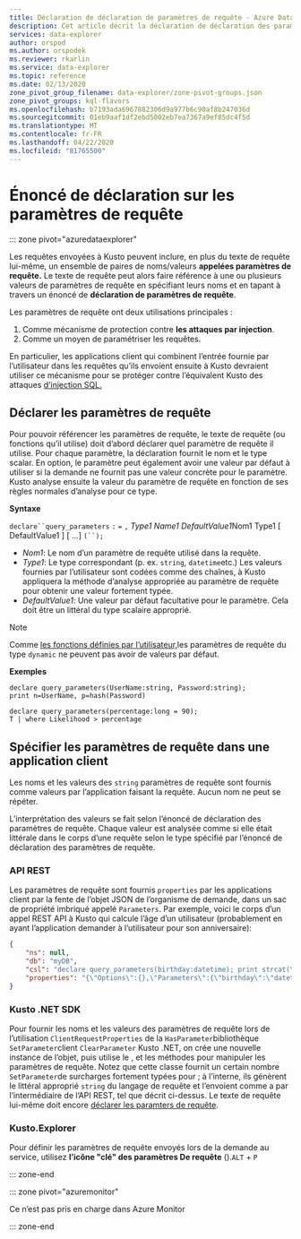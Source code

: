 ```yaml
---
title: Déclaration de déclaration de paramètres de requête - Azure Data Explorer (fr) Microsoft Docs
description: Cet article décrit la déclaration de déclaration des paramètres de requête dans Azure Data Explorer.
services: data-explorer
author: orspod
ms.author: orspodek
ms.reviewer: rkarlin
ms.service: data-explorer
ms.topic: reference
ms.date: 02/13/2020
zone_pivot_group_filename: data-explorer/zone-pivot-groups.json
zone_pivot_groups: kql-flavors
ms.openlocfilehash: b7193ada6967882306d9a977b6c90af8b247036d
ms.sourcegitcommit: 01eb9aaf1df2ebd5002eb7ea7367a9ef85dc4f5d
ms.translationtype: MT
ms.contentlocale: fr-FR
ms.lasthandoff: 04/22/2020
ms.locfileid: "81765500"
---
```

# <a name="query-parameters-declaration-statement"></a>Énoncé de déclaration sur les paramètres de requête

::: zone pivot="azuredataexplorer"

Les requêtes envoyées à Kusto peuvent inclure, en plus du texte de requête lui-même, un ensemble de paires de noms/valeurs **appelées paramètres de requête.** Le texte de requête peut alors faire référence à une ou plusieurs valeurs de paramètres de requête en spécifiant leurs noms et en tapant à travers un énoncé de **déclaration de paramètres de requête**.

Les paramètres de requête ont deux utilisations principales :

1. Comme mécanisme de protection contre **les attaques par injection**.
2. Comme un moyen de paramétriser les requêtes.

En particulier, les applications client qui combinent l’entrée fournie par l’utilisateur dans les requêtes qu’ils envoient ensuite à Kusto devraient utiliser ce mécanisme pour se protéger contre l’équivalent Kusto des attaques [d’injection SQL.](https://en.wikipedia.org/wiki/SQL_injection)

## <a name="declaring-query-parameters"></a>Déclarer les paramètres de requête

Pour pouvoir référencer les paramètres de requête, le texte de requête (ou fonctions qu’il utilise) doit d’abord déclarer quel paramètre de requête il utilise. Pour chaque paramètre, la déclaration fournit le nom et le type scalar. En option, le paramètre peut également avoir une valeur par défaut à utiliser si la demande ne fournit pas une valeur concrète pour le paramètre. Kusto analyse ensuite la valeur du paramètre de requête en fonction de ses règles normales d’analyse pour ce type.

**Syntaxe**

`declare``query_parameters` `:` `=` `,` *Type1* *Name1* *DefaultValue1*Nom1 Type1 [ DefaultValue1 ] [ ...] `(``);`

* *Nom1*: Le nom d’un paramètre de requête utilisé dans la requête.
* *Type1*: Le type correspondant (p. ex. `string`, `datetime`etc.) Les valeurs fournies par l’utilisateur sont codées comme des chaînes, à Kusto appliquera la méthode d’analyse appropriée au paramètre de requête pour obtenir une valeur fortement typée.
* *DefaultValue1*: Une valeur par défaut facultative pour le paramètre. Cela doit être un littéral du type scalaire approprié.

> [!NOTE]
> Comme [les fonctions définies par l’utilisateur,](functions/user-defined-functions.md)les paramètres de requête du type `dynamic` ne peuvent pas avoir de valeurs par défaut.

**Exemples**

```kusto
declare query_parameters(UserName:string, Password:string);
print n=UserName, p=hash(Password)
```

```kusto
declare query_parameters(percentage:long = 90);
T | where Likelihood > percentage
```

## <a name="specifying-query-parameters-in-a-client-application"></a>Spécifier les paramètres de requête dans une application client

Les noms et les valeurs des `string` paramètres de requête sont fournis comme valeurs par l’application faisant la requête. Aucun nom ne peut se répéter.

L’interprétation des valeurs se fait selon l’énoncé de déclaration des paramètres de requête. Chaque valeur est analysée comme si elle était littérale dans le corps d’une requête selon le type spécifié par l’énoncé de déclaration des paramètres de requête.

### <a name="rest-api"></a>API REST

Les paramètres de requête sont fournis `properties` par les applications client par la fente de l’objet JSON de l’organisme de demande, dans un sac de propriété imbriqué appelé `Parameters`. Par exemple, voici le corps d’un appel REST API à Kusto qui calcule l’âge d’un utilisateur (probablement en ayant l’application demander à l’utilisateur pour son anniversaire):

``` json
{
    "ns": null,
    "db": "myDB",
    "csl": "declare query_parameters(birthday:datetime); print strcat(\"Your age is: \", tostring(now() - birthday))",
    "properties": "{\"Options\":{},\"Parameters\":{\"birthday\":\"datetime(1970-05-11)\",\"courses\":\"dynamic(['Java', 'C++'])\"}}"
}
```

### <a name="kusto-net-sdk"></a>Kusto .NET SDK

Pour fournir les noms et les valeurs des paramètres de requête lors de l’utilisation `ClientRequestProperties` de la `HasParameter`bibliothèque `SetParameter`client `ClearParameter` Kusto .NET, on crée une nouvelle instance de l’objet, puis utilise le , et les méthodes pour manipuler les paramètres de requête. Notez que cette classe fournit un certain nombre `SetParameter`de surcharges fortement typées pour ; à l’interne, ils génèrent le littéral approprié `string` du langage de requête et l’envoient comme a par l’intermédiaire de l’API REST, tel que décrit ci-dessus. Le texte de requête lui-même doit encore [déclarer les paramters de requête](#declaring-query-parameters).

### <a name="kustoexplorer"></a>Kusto.Explorer

Pour définir les paramètres de requête envoyés lors de la demande au service, utilisez **l’icône "clé" des paramètres De requête** ().`ALT` + `P`

::: zone-end

::: zone pivot="azuremonitor"

Ce n’est pas pris en charge dans Azure Monitor

::: zone-end
